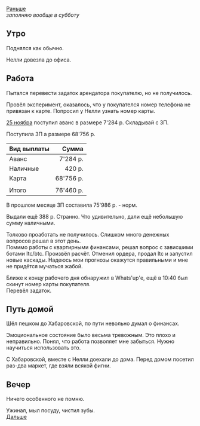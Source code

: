 [Раньше](2020.12.09.md)  
*заполняю вообще в субботу*
## Утро
Поднялся как обычно.

Нелли довезла до офиса.
## Работа
Пытался перевести задаток арендатора покупателю, но не получилось.

Провёл эксперимент, оказалось, что у покупателся номер телефона не привязан к карте. Попросил у Нелли узнать номер карты.

[25 ноябра](2020.11.25.md) поступил аванс в размере 7'284 р. Складывай с ЗП.

Поступила ЗП а размере 68'756 р.

|Вид выплаты|Сумма|
|:--|--:|
|Аванс|7'284 р.|
|Наличные|420 р.|
|Карта|68'756 р.|
|||
|Итого|76'460 р.|

В прошлом месяце ЗП составила 75'986 р. - норм.

Выдали ещё 388 р. Странно.
Что удивительно, дали ещё небольшую сумму наличными.

Толково проаботать не получилось. Слишком много денежных вопросов решал в этот день.  
Помимо работы с квартирными финансами, решал вопрос с зависшими ботами ltc/btc. Произвёл расчёт. Отменил ордера, продал ltc и запустил новые каскады. Надеюсь мои прогнозы окажутся правильными и мне не придётся мучаться жабой.

Ближе к концу рабочего дня обнаружил в Whats'up'е, ещё в 10:40 был скинут номер карты покупателя.  
Перевёл задаток.
## Путь домой
Шёл пешком до Хабаровской, по пути невольно думал о финансах.
 
Эмоциональное состояние было весьма тревожным. Это плохо и неправильно. Понял, что работа позволяет мне забыться. Нужно научиться использовать это.

С Хабаровской, вместе с Нелли доехали до дома. Перед домом посетил раз-два маркет, где взяли всякой фигни.
## Вечер
Ничего особенного не помню.

Ужинал, мыл посуду, чистил зубы.  
[Дальше](2020.12.11.md)
